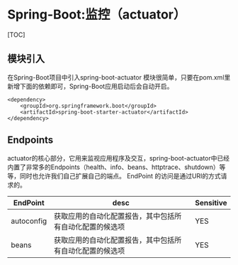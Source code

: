 # Spring-Boot:监控（actuator）
[TOC]

## 模块引入
在Spring-Boot项目中引入spring-boot-actuator 模块很简单，只要在pom.xml里新增下面的依赖即可，Spring-Boot应用启动后会自动开启。

```
<dependency>
    <groupId>org.springframework.boot</groupId>
    <artifactId>spring-boot-starter-actuator</artifactId>
</dependency>
```

## Endpoints
actuator的核心部分，它用来监视应用程序及交互，spring-boot-actuator中已经内置了非常多的Endpoints（health、info、beans、httptrace、shutdown）等等，同时也允许我们自己扩展自己的端点。
EndPoint 的访问是通过URI的方式请求的。

|EndPoint|desc|Sensitive|
|--|--|--|
|autoconfig|获取应用的自动化配置报告，其中包括所有自动化配置的候选项|YES|
|beans|获取应用的自动化配置报告，其中包括所有自动化配置的候选项|YES|